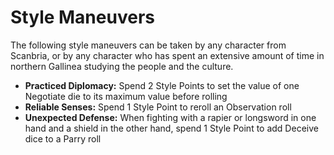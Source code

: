 # Style Maneuvers

The following style maneuvers can be taken by any character from Scanbria,
or by any character who has spent an extensive amount of
time in northern Gallinea studying the people and the culture.

 - **Practiced Diplomacy:** Spend 2 Style Points to set the value of one Negotiate die to its maximum value before rolling
 - **Reliable Senses:** Spend 1 Style Point to reroll an Observation roll
 - **Unexpected Defense:** When fighting with a rapier or longsword in one hand and a shield in the other hand, spend 1 Style Point to add Deceive dice to a Parry roll
